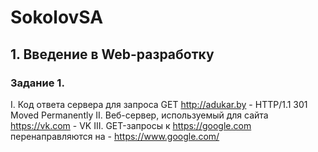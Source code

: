 # SokolovSA

## 1. Введение в Web-разработку
### Задание 1. 
I. Код ответа сервера для запроса GET http://adukar.by - HTTP/1.1 301 Moved Permanently
II. Веб-сервер, используемый для сайта https://vk.com - VK
III. GET-запросы к https://google.com перенаправляются на - https://www.google.com/